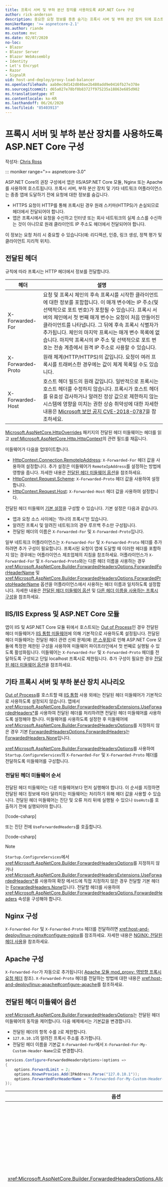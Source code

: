 ```yaml
---
title: 프록시 서버 및 부하 분산 장치를 사용하도록 ASP.NET Core 구성
author: rick-anderson
description: 중요한 요청 정보를 종종 숨기는 프록시 서버 및 부하 분산 장치 뒤에 호스트되는 앱의 구성에 대해 알아봅니다.
monikerRange: '>= aspnetcore-2.1'
ms.author: riande
ms.custom: mvc
ms.date: 02/07/2020
no-loc:
- Blazor
- Blazor Server
- Blazor WebAssembly
- Identity
- Let's Encrypt
- Razor
- SignalR
uid: host-and-deploy/proxy-load-balancer
ms.openlocfilehash: aab0ec0d142d840ae2b480add9e0416fb27e378e
ms.sourcegitcommit: d65a027e78bf0b83727f975235a18863e685d902
ms.translationtype: HT
ms.contentlocale: ko-KR
ms.lasthandoff: 06/26/2020
ms.locfileid: "85403913"
---
```

# <a name="configure-aspnet-core-to-work-with-proxy-servers-and-load-balancers"></a>프록시 서버 및 부하 분산 장치를 사용하도록 ASP.NET Core 구성

작성자: [Chris Ross](https://github.com/Tratcher)

::: moniker range=">= aspnetcore-3.0"

ASP.NET Core의 권장 구성에서 앱은 IIS/ASP.NET Core 모듈, Nginx 또는 Apache를 사용하여 호스트됩니다. 프록시 서버, 부하 분산 장치 및 기타 네트워크 어플라이언스는 종종 앱에 도달하기 전에 요청에 대한 정보를 숨깁니다.

* HTTPS 요청이 HTTP를 통해 프록시된 경우 원래 스키마(HTTPS)가 손실되므로 헤더에서 전달되어야 합니다.
* 앱은 프록시에서 요청을 수신하고 인터넷 또는 회사 네트워크의 실제 소스를 수신하는 것이 아니므로 원래 클라이언트 IP 주소도 헤더에서 전달되어야 합니다.

이 정보는 요청 처리 시 중요할 수 있습니다(예: 리디렉션, 인증, 링크 생성, 정책 평가 및 클라이언트 지리적 위치).

## <a name="forwarded-headers"></a>전달된 헤더

규칙에 따라 프록시는 HTTP 헤더에서 정보를 전달합니다.

| 헤더 | 설명 |
| ------ | ----------- |
| X-Forwarded-For | 요청 및 프록시 체인의 후속 프록시를 시작한 클라이언트에 대한 정보를 포함합니다. 이 매개 변수에는 IP 주소(및 선택적으로 포트 번호)가 포함될 수 있습니다. 프록시 서버의 체인에서 첫 번째 매개 변수는 요청이 처음 만들어진 클라이언트를 나타냅니다. 그 뒤에 후속 프록시 식별자가 추가됩니다. 체인의 마지막 프록시는 매개 변수 목록에 없습니다. 마지막 프록시의 IP 주소 및 선택적으로 포트 번호는 전송 계층에서 원격 IP 주소로 사용할 수 있습니다. |
| X-Forwarded-Proto | 원래 체계(HTTP/HTTPS)의 값입니다. 요청이 여러 프록시를 트래버스한 경우에는 값이 체계 목록일 수도 있습니다. |
| X-Forwarded-Host | 호스트 헤더 필드의 원래 값입니다. 일반적으로 프록시는 호스트 헤더를 수정하지 않습니다. 프록시가 호스트 헤더를 유효성 검사하거나 알려진 정상 값으로 제한하지 않는 시스템에 영향을 미치는 권한 상승 취약성에 대한 자세한 내용은 [Microsoft 보안 공지 CVE-2018-0787](https://github.com/aspnet/Announcements/issues/295)을 참조하세요. |

[Microsoft.AspNetCore.HttpOverrides](https://www.nuget.org/packages/Microsoft.AspNetCore.HttpOverrides/) 패키지의 전달된 헤더 미들웨어는 헤더를 읽고 <xref:Microsoft.AspNetCore.Http.HttpContext>의 관련 필드를 채웁니다.

미들웨어가 다음을 업데이트합니다.

* [HttpContext.Connection.RemoteIpAddress](xref:Microsoft.AspNetCore.Http.ConnectionInfo.RemoteIpAddress): `X-Forwarded-For` 헤더 값을 사용하여 설정합니다. 추가 설정은 미들웨어가 `RemoteIpAddress`를 설정하는 방법에 영향을 줍니다. 자세한 내용은 [전달된 헤더 미들웨어 옵션](#forwarded-headers-middleware-options)을 참조하세요.
* [HttpContext.Request.Scheme](xref:Microsoft.AspNetCore.Http.HttpRequest.Scheme): `X-Forwarded-Proto` 헤더 값을 사용하여 설정합니다.
* [HttpContext.Request.Host](xref:Microsoft.AspNetCore.Http.HttpRequest.Host): `X-Forwarded-Host` 헤더 값을 사용하여 설정합니다.

전달된 헤더 미들웨어 [기본 설정](#forwarded-headers-middleware-options)을 구성할 수 있습니다. 기본 설정은 다음과 같습니다.

* 앱과 요청 소스 사이에는 ‘하나의 프록시’만 있습니다.
* 알려진 프록시 및 알려진 네트워크의 경우 루프백 주소만 구성됩니다.
* 전달된 헤더의 이름은 `X-Forwarded-For` 및 `X-Forwarded-Proto`입니다.

일부 네트워크 어플라이언스는 `X-Forwarded-For` 및 `X-Forwarded-Proto` 헤더를 추가하려면 추가 구성이 필요합니다. 프록시된 요청이 앱에 도달할 때 이러한 헤더를 포함하지 않는 경우에는 어플라이언스 제조업체의 지침을 참조하세요. 어플라이언스가 `X-Forwarded-For` 및 `X-Forwarded-Proto`와는 다른 헤더 이름을 사용하는 경우 <xref:Microsoft.AspNetCore.Builder.ForwardedHeadersOptions.ForwardedForHeaderName> 및 <xref:Microsoft.AspNetCore.Builder.ForwardedHeadersOptions.ForwardedProtoHeaderName> 옵션을 어플라이언스에서 사용하는 헤더 이름과 일치하도록 설정합니다. 자세한 내용은 [전달된 헤더 미들웨어 옵션](#forwarded-headers-middleware-options) 및 [다른 헤더 이름을 사용하는 프록시 구성](#configuration-for-a-proxy-that-uses-different-header-names)을 참조하세요.

## <a name="iisiis-express-and-aspnet-core-module"></a>IIS/IIS Express 및 ASP.NET Core 모듈

앱이 IIS 및 ASP.NET Core 모듈 뒤에서 호스트되는 [Out of Process](xref:host-and-deploy/iis/index#out-of-process-hosting-model)인 경우 전달된 헤더 미들웨어가 [IIS 통합 미들웨어](xref:host-and-deploy/iis/index#enable-the-iisintegration-components)에 의해 기본적으로 사용하도록 설정됩니다. 전달된 헤더 미들웨어는 전달된 헤더 관련 신뢰 문제(예: [IP 스푸핑](https://www.iplocation.net/ip-spoofing))로 인해 ASP.NET Core 모듈에 특정한 제한된 구성을 사용하여 미들웨어 파이프라인에서 첫 번째로 실행될 수 있도록 활성화됩니다. 미들웨어는 `X-Forwarded-For` 및 `X-Forwarded-Proto` 헤더를 전달하도록 구성되고 단일 localhost 프록시로 제한됩니다. 추가 구성이 필요한 경우 [전달된 헤더 미들웨어 옵션](#forwarded-headers-middleware-options)을 참조하세요.

## <a name="other-proxy-server-and-load-balancer-scenarios"></a>기타 프록시 서버 및 부하 분산 장치 시나리오

[Out of Process](xref:host-and-deploy/iis/index#out-of-process-hosting-model)를 호스트할 때 [IIS 통합](xref:host-and-deploy/iis/index#enable-the-iisintegration-components) 사용 외에는 전달된 헤더 미들웨어가 기본적으로 사용하도록 설정되지 않습니다. 앱에서 <xref:Microsoft.AspNetCore.Builder.ForwardedHeadersExtensions.UseForwardedHeaders*>를 사용하여 전달된 헤더를 처리하려면 전달된 헤더 미들웨어를 사용하도록 설정해야 합니다. 미들웨어를 사용하도록 설정한 후 미들웨어에 <xref:Microsoft.AspNetCore.Builder.ForwardedHeadersOptions>를 지정하지 않은 경우 기본 [ForwardedHeadersOptions.ForwardedHeaders](xref:Microsoft.AspNetCore.Builder.ForwardedHeadersOptions.ForwardedHeaders)는 [ForwardedHeaders.None](xref:Microsoft.AspNetCore.HttpOverrides.ForwardedHeaders)입니다.

<xref:Microsoft.AspNetCore.Builder.ForwardedHeadersOptions>를 사용하여 `Startup.ConfigureServices`의 `X-Forwarded-For` 및 `X-Forwarded-Proto` 헤더를 전달하도록 미들웨어를 구성합니다.

<a name="fhmo"></a>

### <a name="forwarded-headers-middleware-order"></a>전달된 헤더 미들웨어 순서

전달된 헤더 미들웨어는 다른 미들웨어보다 먼저 실행해야 합니다. 이 순서를 지정하면 전달된 헤더 정보에 따라 달라지는 미들웨어는 처리하기 위해 헤더 값을 사용할 수 있습니다. 전달된 헤더 미들웨어는 진단 및 오류 처리 뒤에 실행될 수 있으나 `UseHsts`를 호출하기 전에 실행되어야 합니다.

[!code-csharp[](~/host-and-deploy/proxy-load-balancer/3.1samples/Startup.cs?name=snippet&highlight=13-17,25,30)]

또는 진단 전에 `UseForwardedHeaders`를 호출합니다.

[!code-csharp[](~/host-and-deploy/proxy-load-balancer/3.1samples/Startup2.cs?name=snippet)]

> [!NOTE]
> `Startup.ConfigureServices`에서 <xref:Microsoft.AspNetCore.Builder.ForwardedHeadersOptions>를 지정하지 않거나 <xref:Microsoft.AspNetCore.Builder.ForwardedHeadersExtensions.UseForwardedHeaders*>를 사용하여 확장 메서드에 직접 지정하지 않은 경우 전달할 기본 헤더는 [ForwardedHeaders.None](xref:Microsoft.AspNetCore.HttpOverrides.ForwardedHeaders)입니다. 전달할 헤더를 사용하여 <xref:Microsoft.AspNetCore.Builder.ForwardedHeadersOptions.ForwardedHeaders> 속성을 구성해야 합니다.

## <a name="nginx-configuration"></a>Nginx 구성

`X-Forwarded-For` 및 `X-Forwarded-Proto` 헤더를 전달하려면 <xref:host-and-deploy/linux-nginx#configure-nginx>를 참조하세요. 자세한 내용은 [NGINX: 전달된 헤더 사용](https://www.nginx.com/resources/wiki/start/topics/examples/forwarded/)을 참조하세요.

## <a name="apache-configuration"></a>Apache 구성

`X-Forwarded-For`가 자동으로 추가됩니다( [Apache 모듈 mod_proxy: 역방향 프록시 요청 헤더](https://httpd.apache.org/docs/2.4/mod/mod_proxy.html#x-headers) 참조). `X-Forwarded-Proto` 헤더를 전달하는 방법에 대한 내용은 <xref:host-and-deploy/linux-apache#configure-apache>를 참조하세요.

## <a name="forwarded-headers-middleware-options"></a>전달된 헤더 미들웨어 옵션

<xref:Microsoft.AspNetCore.Builder.ForwardedHeadersOptions>는 전달된 헤더 미들웨어의 동작을 제어합니다. 다음 예제에서는 기본값을 변경합니다.

* 전달된 헤더의 항목 수를 `2`로 제한합니다.
* `127.0.10.1`의 알려진 프록시 주소를 추가합니다.
* 전달된 헤더 이름을 기본값 `X-Forwarded-For`에서 `X-Forwarded-For-My-Custom-Header-Name`으로 변경합니다.

```csharp
services.Configure<ForwardedHeadersOptions>(options =>
{
    options.ForwardLimit = 2;
    options.KnownProxies.Add(IPAddress.Parse("127.0.10.1"));
    options.ForwardedForHeaderName = "X-Forwarded-For-My-Custom-Header-Name";
});
```

| 옵션 | 설명 |
| ------ | ----------- |
| <xref:Microsoft.AspNetCore.Builder.ForwardedHeadersOptions.AllowedHosts> | `X-Forwarded-Host` 헤더에 의한 호스트를 제공된 값으로 제한합니다.<ul><li>값은 ordinal-ignore-case를 사용하여 비교됩니다.</li><li>포트 번호는 제외해야 합니다.</li><li>목록이 비어 있으면 모든 호스트가 허용됩니다.</li><li>최상위 수준 와일드카드 `*`는 비어 있지 않은 모든 호스트를 허용합니다.</li><li>하위 도메인 와일드카드는 허용되지만 루트 도메인과 일치하지 않습니다. 예를 들어 `*.contoso.com`은 하위 도메인 `foo.contoso.com`과 일치하지만 루트 도메인 `contoso.com`과 일치하지 않습니다.</li><li>유니코드 호스트 이름은 허용되지만 일치시킬 [Punycode](https://tools.ietf.org/html/rfc3492)로 변환됩니다.</li><li>[IPv6 주소](https://tools.ietf.org/html/rfc4291)는 경계 대괄호를 포함하고 [기존 형식](https://tools.ietf.org/html/rfc4291#section-2.2)이어야 합니다(예: `[ABCD:EF01:2345:6789:ABCD:EF01:2345:6789]`). IPv6 주소는 서로 다른 형식 간에 논리적 같음을 확인하기 위해 특별히 처리되지 않으며 정규화가 수행되지 않습니다.</li><li>허용된 호스트를 제한하지 못하면 공격자가 서비스에서 생성된 링크를 스푸핑할 수 있습니다.</li></ul>기본값은 빈 `IList<string>`입니다. |
| <xref:Microsoft.AspNetCore.Builder.ForwardedHeadersOptions.ForwardedForHeaderName> | [ForwardedHeadersDefaults.XForwardedForHeaderName](xref:Microsoft.AspNetCore.HttpOverrides.ForwardedHeadersDefaults.XForwardedForHeaderName)에서 지정된 헤더 대신 이 속성에서 지정된 헤더를 사용합니다. 이 옵션은 프록시/전달자가 `X-Forwarded-For` 헤더를 사용하지 않고 일부 다른 헤더를 사용하여 정보를 전달할 때 사용됩니다.<br><br>기본값은 `X-Forwarded-For`입니다. |
| <xref:Microsoft.AspNetCore.Builder.ForwardedHeadersOptions.ForwardedHeaders> | 처리해야 할 전달자를 알려줍니다. 적용되는 필드 목록은 [ForwardedHeaders 열거형](xref:Microsoft.AspNetCore.HttpOverrides.ForwardedHeaders)을 참조하세요. 이 속성에 할당된 일반적인 값은 `ForwardedHeaders.XForwardedFor | ForwardedHeaders.XForwardedProto`입니다.<br><br>기본값은 [ForwardedHeaders.None](xref:Microsoft.AspNetCore.HttpOverrides.ForwardedHeaders)입니다. |
| <xref:Microsoft.AspNetCore.Builder.ForwardedHeadersOptions.ForwardedHostHeaderName> | [ForwardedHeadersDefaults.XForwardedHostHeaderName](xref:Microsoft.AspNetCore.HttpOverrides.ForwardedHeadersDefaults.XForwardedHostHeaderName)에서 지정된 헤더 대신 이 속성에서 지정된 헤더를 사용합니다. 이 옵션은 프록시/전달자가 `X-Forwarded-Host` 헤더를 사용하지 않고 일부 다른 헤더를 사용하여 정보를 전달할 때 사용됩니다.<br><br>기본값은 `X-Forwarded-Host`입니다. |
| <xref:Microsoft.AspNetCore.Builder.ForwardedHeadersOptions.ForwardedProtoHeaderName> | [ForwardedHeadersDefaults.XForwardedProtoHeaderName](xref:Microsoft.AspNetCore.HttpOverrides.ForwardedHeadersDefaults.XForwardedProtoHeaderName)에서 지정된 헤더 대신 이 속성에서 지정된 헤더를 사용합니다. 이 옵션은 프록시/전달자가 `X-Forwarded-Proto` 헤더를 사용하지 않고 일부 다른 헤더를 사용하여 정보를 전달할 때 사용됩니다.<br><br>기본값은 `X-Forwarded-Proto`입니다. |
| <xref:Microsoft.AspNetCore.Builder.ForwardedHeadersOptions.ForwardLimit> | 처리되는 헤더의 항목 수를 제한합니다. 제한을 사용하지 않도록 `null`로 설정하지만, `KnownProxies` 또는 `KnownNetworks`가 구성된 경우에만 사용해야 합니다. 비-`null` 값을 설정하면 잘못 구성된 프록시 및 네트워크에서 측면 채널에서 오는 악성 요청을 예방하지만 보증하지는 않습니다.<br><br>전달된 헤더 미들웨어는 헤더를 역순으로 오른쪽에서 왼쪽으로 처리합니다. 기본값(`1`)만 사용된다면 `ForwardLimit`의 값을 늘리지 않는 한, 헤더에서 맨 오른쪽 값만 처리됩니다.<br><br>기본값은 `1`입니다. |
| <xref:Microsoft.AspNetCore.Builder.ForwardedHeadersOptions.KnownNetworks> | 전달된 헤더를 허용하기 위한 알려진 네트워크의 주소 범위입니다. CIDR(Classless Interdomain Routing) 표기법을 사용하여 IP 범위를 제공합니다.<br><br>서버에서 이중 모드 소켓을 사용하는 경우 IPv4 주소가 IPv6 형식(예: IPv4에서 `10.0.0.1`은 IPv6에서 `::ffff:10.0.0.1`로 표시됨)으로 제공됩니다. [IPAddress.MapToIPv6](xref:System.Net.IPAddress.MapToIPv6*)를 참조하세요. [HttpContext.Connection.RemoteIpAddress](xref:Microsoft.AspNetCore.Http.ConnectionInfo.RemoteIpAddress*)를 참조하여 이 형식이 필요한지 확인하세요. 자세한 내용은 [IPv6 주소로 표시되는 IPv4 주소 구성](#configuration-for-an-ipv4-address-represented-as-an-ipv6-address) 섹션을 참조하세요.<br><br>기본값은 `IPAddress.Loopback`에 대한 단일 항목을 포함하는 `IList`\<<xref:Microsoft.AspNetCore.HttpOverrides.IPNetwork>>입니다. |
| <xref:Microsoft.AspNetCore.Builder.ForwardedHeadersOptions.KnownProxies> | 전달된 헤더를 허용하기 위한 알려진 프록시의 주소입니다. `KnownProxies`를 사용하여 정확한 IP 주소 일치 항목을 지정합니다.<br><br>서버에서 이중 모드 소켓을 사용하는 경우 IPv4 주소가 IPv6 형식(예: IPv4에서 `10.0.0.1`은 IPv6에서 `::ffff:10.0.0.1`로 표시됨)으로 제공됩니다. [IPAddress.MapToIPv6](xref:System.Net.IPAddress.MapToIPv6*)를 참조하세요. [HttpContext.Connection.RemoteIpAddress](xref:Microsoft.AspNetCore.Http.ConnectionInfo.RemoteIpAddress*)를 참조하여 이 형식이 필요한지 확인하세요. 자세한 내용은 [IPv6 주소로 표시되는 IPv4 주소 구성](#configuration-for-an-ipv4-address-represented-as-an-ipv6-address) 섹션을 참조하세요.<br><br>기본값은 `IPAddress.IPv6Loopback`에 대한 단일 항목을 포함하는 `IList`\<<xref:System.Net.IPAddress>>입니다. |
| <xref:Microsoft.AspNetCore.Builder.ForwardedHeadersOptions.OriginalForHeaderName> | [ForwardedHeadersDefaults.XOriginalForHeaderName](xref:Microsoft.AspNetCore.HttpOverrides.ForwardedHeadersDefaults.XOriginalForHeaderName)에서 지정된 헤더 대신 이 속성에서 지정된 헤더를 사용합니다.<br><br>기본값은 `X-Original-For`입니다. |
| <xref:Microsoft.AspNetCore.Builder.ForwardedHeadersOptions.OriginalHostHeaderName> | [ForwardedHeadersDefaults.XOriginalHostHeaderName](xref:Microsoft.AspNetCore.HttpOverrides.ForwardedHeadersDefaults.XOriginalHostHeaderName)에서 지정된 헤더 대신 이 속성에서 지정된 헤더를 사용합니다.<br><br>기본값은 `X-Original-Host`입니다. |
| <xref:Microsoft.AspNetCore.Builder.ForwardedHeadersOptions.OriginalProtoHeaderName> | [ForwardedHeadersDefaults.XOriginalProtoHeaderName](xref:Microsoft.AspNetCore.HttpOverrides.ForwardedHeadersDefaults.XOriginalProtoHeaderName)에서 지정된 헤더 대신 이 속성에서 지정된 헤더를 사용합니다.<br><br>기본값은 `X-Original-Proto`입니다. |
| <xref:Microsoft.AspNetCore.Builder.ForwardedHeadersOptions.RequireHeaderSymmetry> | 처리 중인 [ForwardedHeadersOptions.ForwardedHeaders](xref:Microsoft.AspNetCore.Builder.ForwardedHeadersOptions.ForwardedHeaders) 간에 동기화할 헤더 값 수가 필요합니다.<br><br>ASP.NET Core 1.x의 기본값은 `true`입니다. ASP.NET Core 2.0 이상의 기본값은 `false`입니다. |

## <a name="scenarios-and-use-cases"></a>시나리오 및 사용 사례

### <a name="when-it-isnt-possible-to-add-forwarded-headers-and-all-requests-are-secure"></a>전달된 헤더를 추가할 수 없고 모든 요청이 안전한 경우

일부 경우에는 앱으로 프록시된 요청에 전달된 헤더를 추가할 수 없습니다. 모든 공용 외부 요청이 HTTPS가 되도록 프록시가 적용되는 경우 미들웨어를 사용하기 전에 `Startup.Configure`에서 체계를 수동으로 설정할 수 있습니다.

```csharp
app.Use((context, next) =>
{
    context.Request.Scheme = "https";
    return next();
});
```

이 코드는 개발 또는 스테이징 환경에서 환경 변수 또는 기타 구성 설정을 통해 사용하지 않도록 설정될 수 있습니다.

### <a name="deal-with-path-base-and-proxies-that-change-the-request-path"></a>요청 경로를 변경하는 프록시 및 경로 기준을 처리합니다.

일부 프록시는 경로를 그대로 전달하지만 라우팅이 제대로 작동하도록 제거해야 하는 앱 기본 경로를 포함합니다. [UsePathBaseExtensions.UsePathBase](xref:Microsoft.AspNetCore.Builder.UsePathBaseExtensions.UsePathBase*) 미들웨어는 경로를 [HttpRequest.Path](xref:Microsoft.AspNetCore.Http.HttpRequest.Path)로 분할하고 앱 기본 경로를 [HttpRequest.PathBase](xref:Microsoft.AspNetCore.Http.HttpRequest.PathBase)로 분할합니다.

`/foo`가 `/foo/api/1`로 전달되는 프록시 경로의 앱 기본 경로인 경우 미들웨어는 다음 명령을 사용하여 `Request.PathBase`를 `/foo`로 설정하고 `Request.Path`를 `/api/1`로 설정합니다.

```csharp
app.UsePathBase("/foo");
```

미들웨어가 역방향으로 다시 호출되면 원래 경로 및 경로 기준이 다시 적용됩니다. 미들웨어 순서 처리에 대한 자세한 내용은 <xref:fundamentals/middleware/index>를 참조하세요.

프록시가 경로를 자르는 경우(예: `/foo/api/1`을 `/api/1`에 전달) 요청의 [PathBase](xref:Microsoft.AspNetCore.Http.HttpRequest.PathBase) 속성을 설정하여 리디렉션 및 링크를 수정합니다.

```csharp
app.Use((context, next) =>
{
    context.Request.PathBase = new PathString("/foo");
    return next();
});
```

프록시가 경로 데이터를 추가하는 경우 경로의 일부를 삭제한 다음, <xref:Microsoft.AspNetCore.Http.PathString.StartsWithSegments*>를 사용하고 <xref:Microsoft.AspNetCore.Http.HttpRequest.Path> 속성에 할당하여 리디렉션 및 링크를 수정합니다.

```csharp
app.Use((context, next) =>
{
    if (context.Request.Path.StartsWithSegments("/foo", out var remainder))
    {
        context.Request.Path = remainder;
    }

    return next();
});
```

### <a name="configuration-for-a-proxy-that-uses-different-header-names"></a>다른 헤더 이름을 사용하는 프록시에 대한 구성

프록시가 `X-Forwarded-For` 및 `X-Forwarded-Proto`라는 헤더를 사용하여 프록시 주소/포트 및 원래 체계 정보를 전달하지 않는 경우, <xref:Microsoft.AspNetCore.Builder.ForwardedHeadersOptions.ForwardedForHeaderName> 및 <xref:Microsoft.AspNetCore.Builder.ForwardedHeadersOptions.ForwardedProtoHeaderName> 옵션을 프록시에서 사용하는 헤더 이름과 일치하도록 설정합니다.

```csharp
services.Configure<ForwardedHeadersOptions>(options =>
{
    options.ForwardedForHeaderName = "Header_Name_Used_By_Proxy_For_X-Forwarded-For_Header";
    options.ForwardedProtoHeaderName = "Header_Name_Used_By_Proxy_For_X-Forwarded-Proto_Header";
});
```

### <a name="configuration-for-an-ipv4-address-represented-as-an-ipv6-address"></a>IPv6 주소로 표시되는 IPv4 주소 구성

서버에서 이중 모드 소켓을 사용하는 경우 IPv4 주소가 IPv6 형식(예: IPv4에서 `10.0.0.1`은 IPv6에서 `::ffff:10.0.0.1` 또는 `::ffff:a00:1`로 표시됨)으로 제공됩니다. [IPAddress.MapToIPv6](xref:System.Net.IPAddress.MapToIPv6*)를 참조하세요. [HttpContext.Connection.RemoteIpAddress](xref:Microsoft.AspNetCore.Http.ConnectionInfo.RemoteIpAddress*)를 참조하여 이 형식이 필요한지 확인하세요.

다음 예제에서는 전달된 헤더를 제공하는 네트워크 주소가 IPv6 형식의 `KnownNetworks` 목록에 추가됩니다.

IPv4 주소: `10.11.12.1/8`

변환된 IPv6 주소: `::ffff:10.11.12.1`  
변환된 접두사 길이: 104

16진수 형식으로 주소를 제공할 수도 있습니다(IPv6에서 표시된 `10.11.12.1`을 `::ffff:0a0b:0c01`로 표시). IPv4 주소를 IPv6로 변환할 때 CIDR 접두사 길이(예제에서는 `8`)에 96을 추가하여 추가 `::ffff:` IPv6 접두사를 처리합니다(8 + 96 = 104). 

```csharp
// To access IPNetwork and IPAddress, add the following namespaces:
// using using System.Net;
// using Microsoft.AspNetCore.HttpOverrides;
services.Configure<ForwardedHeadersOptions>(options =>
{
    options.ForwardedHeaders =
        ForwardedHeaders.XForwardedFor | ForwardedHeaders.XForwardedProto;
    options.KnownNetworks.Add(new IPNetwork(
        IPAddress.Parse("::ffff:10.11.12.1"), 104));
});
```

## <a name="forward-the-scheme-for-linux-and-non-iis-reverse-proxies"></a>Linux용 스키마 및 비 IIS 역방향 프록시 전달

<xref:Microsoft.AspNetCore.Builder.HttpsPolicyBuilderExtensions.UseHttpsRedirection*> 및 <xref:Microsoft.AspNetCore.Builder.HstsBuilderExtensions.UseHsts*>을(를) 호출하는 앱은 Azure Linux App Service, Azure Linux VM(가상 머신) 또는 IIS 이외의 다른 역방향 프록시 뒤에 배포된 경우 사이트를 무한 루프에 배치합니다. TLS는 역방향 프록시에 의해 종료되며, Kestrel은 올바른 요청 체계를 인식하지 못합니다. OAuth 및 OIDC도 잘못된 리디렉션을 생성하므로 이 구성에서 실패합니다. <xref:Microsoft.AspNetCore.Hosting.WebHostBuilderIISExtensions.UseIISIntegration*>은 IIS 뒤에서 실행되는 경우 전달된 헤더 미들웨어를 추가하고 구성하지만 Linux에 대한 일치하는 자동 구성이 없습니다(Apache 또는 Nginx 통합).

비 IIS 시나리오에서 프록시의 스키마를 전달하려면 전달된 헤더 미들웨어를 추가하고 구성합니다. `Startup.ConfigureServices`에서 다음 코드를 사용합니다.

```csharp
// using Microsoft.AspNetCore.HttpOverrides;

if (string.Equals(
    Environment.GetEnvironmentVariable("ASPNETCORE_FORWARDEDHEADERS_ENABLED"), 
    "true", StringComparison.OrdinalIgnoreCase))
{
    services.Configure<ForwardedHeadersOptions>(options =>
    {
        options.ForwardedHeaders = ForwardedHeaders.XForwardedFor | 
            ForwardedHeaders.XForwardedProto;
        // Only loopback proxies are allowed by default.
        // Clear that restriction because forwarders are enabled by explicit 
        // configuration.
        options.KnownNetworks.Clear();
        options.KnownProxies.Clear();
    });
}
```

## <a name="certificate-forwarding"></a>인증서 전달 

### <a name="azure"></a>Azure

인증서 전달에 대한 Azure App Service를 구성하려면 [Azure App Service에 대한 TLS 상호 인증 구성](/azure/app-service/app-service-web-configure-tls-mutual-auth)을 참조하세요. 다음 지침은 ASP.NET Core 앱 구성과 관련됩니다.

`Startup.Configure`에서 `app.UseAuthentication();` 호출 앞에 다음 코드를 추가합니다.

```csharp
app.UseCertificateForwarding();
```


인증서 전달 미들웨어를 구성하여 Azure를 사용하는 헤더 이름을 지정합니다. `Startup.ConfigureServices`에서 다음 코드를 추가하여 미들웨어가 인증서를 빌드하는 헤더를 구성합니다.

```csharp
services.AddCertificateForwarding(options =>
    options.CertificateHeader = "X-ARR-ClientCert");
```

### <a name="other-web-proxies"></a>다른 웹 프록시

IIS 또는 Azure App Service의 ARR(애플리케이션 요청 라우팅)이 아닌 프록시를 사용하는 경우 HTTP 헤더에서 받은 인증서를 전달하도록 프록시를 구성합니다. `Startup.Configure`에서 `app.UseAuthentication();` 호출 앞에 다음 코드를 추가합니다.

```csharp
app.UseCertificateForwarding();
```

인증서 전달 미들웨어를 구성하여 헤더 이름을 지정합니다. `Startup.ConfigureServices`에서 다음 코드를 추가하여 미들웨어가 인증서를 빌드하는 헤더를 구성합니다.

```csharp
services.AddCertificateForwarding(options =>
    options.CertificateHeader = "YOUR_CERTIFICATE_HEADER_NAME");
```

프록시가 Nginx에서와 같이 인증서를 base64 인코딩하지 않는 경우 `HeaderConverter` 옵션을 설정합니다. `Startup.ConfigureServices`에서 다음 예제를 참조하세요.

```csharp
services.AddCertificateForwarding(options =>
{
    options.CertificateHeader = "YOUR_CUSTOM_HEADER_NAME";
    options.HeaderConverter = (headerValue) => 
    {
        var clientCertificate = 
           /* some conversion logic to create an X509Certificate2 */
        return clientCertificate;
    }
});
```

## <a name="troubleshoot"></a>문제 해결

헤더가 예상대로 전달되지 않으면 [로깅](xref:fundamentals/logging/index)을 사용하도록 설정합니다. 로그가 문제를 해결하기에 충분한 정보를 제공하지 않으면 서버가 수신하는 요청 헤더를 열거합니다. 인라인 미들웨어를 사용하여 앱 응답에 요청 헤더를 쓰거나 헤더를 기록합니다. 

앱 응답에 헤더를 기록하려면 `Startup.Configure`에서 <xref:Microsoft.AspNetCore.Builder.ForwardedHeadersExtensions.UseForwardedHeaders*> 호출 바로 뒤에 다음 터미널 인라인 미들웨어를 넣습니다.

```csharp
app.Run(async (context) =>
{
    context.Response.ContentType = "text/plain";

    // Request method, scheme, and path
    await context.Response.WriteAsync(
        $"Request Method: {context.Request.Method}{Environment.NewLine}");
    await context.Response.WriteAsync(
        $"Request Scheme: {context.Request.Scheme}{Environment.NewLine}");
    await context.Response.WriteAsync(
        $"Request Path: {context.Request.Path}{Environment.NewLine}");

    // Headers
    await context.Response.WriteAsync($"Request Headers:{Environment.NewLine}");

    foreach (var header in context.Request.Headers)
    {
        await context.Response.WriteAsync($"{header.Key}: " +
            $"{header.Value}{Environment.NewLine}");
    }

    await context.Response.WriteAsync(Environment.NewLine);

    // Connection: RemoteIp
    await context.Response.WriteAsync(
        $"Request RemoteIp: {context.Connection.RemoteIpAddress}");
});
```

응답 본문 대신 로그에 기록할 수 있습니다. 로그에 기록하면 디버깅 중 사이트가 정상적으로 작동할 수 있습니다.

응답 본문이 아닌 로그를 기록하려면:

* [시작 시 로그 만들기](xref:fundamentals/logging/index#create-logs-in-startup)에 설명된 대로 `ILogger<Startup>`을 `Startup` 클래스에 삽입합니다.
* `Startup.Configure`에서 <xref:Microsoft.AspNetCore.Builder.ForwardedHeadersExtensions.UseForwardedHeaders*> 호출 바로 뒤에 다음 인라인 미들웨어를 넣습니다.

```csharp
app.Use(async (context, next) =>
{
    // Request method, scheme, and path
    _logger.LogDebug("Request Method: {Method}", context.Request.Method);
    _logger.LogDebug("Request Scheme: {Scheme}", context.Request.Scheme);
    _logger.LogDebug("Request Path: {Path}", context.Request.Path);

    // Headers
    foreach (var header in context.Request.Headers)
    {
        _logger.LogDebug("Header: {Key}: {Value}", header.Key, header.Value);
    }

    // Connection: RemoteIp
    _logger.LogDebug("Request RemoteIp: {RemoteIpAddress}", 
        context.Connection.RemoteIpAddress);

    await next();
});
```

처리 시 `X-Forwarded-{For|Proto|Host}` 값이 `X-Original-{For|Proto|Host}`로 이동됩니다. 제공된 헤더에 여러 값이 있는 경우 전달된 헤더 미들웨어는 오른쪽에서 왼쪽으로 역순으로 헤더를 처리합니다. 기본 `ForwardLimit`는 `1`(일)이므로 `ForwardLimit`의 값을 늘리지 않는 한, 헤더에서 맨 오른쪽 값만 처리됩니다.

요청의 원래 원격 IP는 전달된 헤더가 처리되기 전에 `KnownProxies` 또는 `KnownNetworks` 목록의 항목과 일치해야 합니다. 이렇게 하면 신뢰할 수 없는 프록시에서 전달자가 허용되지 않아 헤더 스푸핑이 제한됩니다. 알 수 없는 프록시가 검색되면 로그에 프록시 주소가 기록됩니다.

```console
September 20th 2018, 15:49:44.168 Unknown proxy: 10.0.0.100:54321
```

앞의 예제에서 10.0.0.100은 프록시 서버입니다. 서버가 신뢰할 수 있는 프록시인 경우 서버의 IP 주소를 `Startup.ConfigureServices`의 `KnownProxies`에 추가합니다(또는 신뢰할 수 있는 네트워크를 `KnownNetworks`에 추가). 자세한 내용은 [전달된 헤더 미들웨어 옵션](#forwarded-headers-middleware-options) 섹션을 참조하세요.

```csharp
services.Configure<ForwardedHeadersOptions>(options =>
{
    options.KnownProxies.Add(IPAddress.Parse("10.0.0.100"));
});
```

> [!IMPORTANT]
> 신뢰할 수 있는 프록시 및 네트워크만 헤더를 전달할 수 있습니다. 그렇지 않을 경우 [IP 스푸핑](https://www.iplocation.net/ip-spoofing) 공격이 가능합니다.

## <a name="additional-resources"></a>추가 자료

* <xref:host-and-deploy/web-farm>
* [Microsoft Security Advisory CVE-2018-0787: ASP.NET Core Elevation Of Privilege Vulnerability](https://github.com/aspnet/Announcements/issues/295)(Microsoft 보안 공지 CVE-2018-0787: ASP.NET Core 권한 상승 취약성)

::: moniker-end

::: moniker range="< aspnetcore-3.0"

ASP.NET Core의 권장 구성에서 앱은 IIS/ASP.NET Core 모듈, Nginx 또는 Apache를 사용하여 호스트됩니다. 프록시 서버, 부하 분산 장치 및 기타 네트워크 어플라이언스는 종종 앱에 도달하기 전에 요청에 대한 정보를 숨깁니다.

* HTTPS 요청이 HTTP를 통해 프록시된 경우 원래 스키마(HTTPS)가 손실되므로 헤더에서 전달되어야 합니다.
* 앱은 프록시에서 요청을 수신하고 인터넷 또는 회사 네트워크의 실제 소스를 수신하는 것이 아니므로 원래 클라이언트 IP 주소도 헤더에서 전달되어야 합니다.

이 정보는 요청 처리 시 중요할 수 있습니다(예: 리디렉션, 인증, 링크 생성, 정책 평가 및 클라이언트 지리적 위치).

## <a name="forwarded-headers"></a>전달된 헤더

규칙에 따라 프록시는 HTTP 헤더에서 정보를 전달합니다.

| 헤더 | 설명 |
| ------ | ----------- |
| X-Forwarded-For | 요청 및 프록시 체인의 후속 프록시를 시작한 클라이언트에 대한 정보를 포함합니다. 이 매개 변수에는 IP 주소(및 선택적으로 포트 번호)가 포함될 수 있습니다. 프록시 서버의 체인에서 첫 번째 매개 변수는 요청이 처음 만들어진 클라이언트를 나타냅니다. 그 뒤에 후속 프록시 식별자가 추가됩니다. 체인의 마지막 프록시는 매개 변수 목록에 없습니다. 마지막 프록시의 IP 주소 및 선택적으로 포트 번호는 전송 계층에서 원격 IP 주소로 사용할 수 있습니다. |
| X-Forwarded-Proto | 원래 체계(HTTP/HTTPS)의 값입니다. 요청이 여러 프록시를 트래버스한 경우에는 값이 체계 목록일 수도 있습니다. |
| X-Forwarded-Host | 호스트 헤더 필드의 원래 값입니다. 일반적으로 프록시는 호스트 헤더를 수정하지 않습니다. 프록시가 호스트 헤더를 유효성 검사하거나 알려진 정상 값으로 제한하지 않는 시스템에 영향을 미치는 권한 상승 취약성에 대한 자세한 내용은 [Microsoft 보안 공지 CVE-2018-0787](https://github.com/aspnet/Announcements/issues/295)을 참조하세요. |

[Microsoft.AspNetCore.HttpOverrides](https://www.nuget.org/packages/Microsoft.AspNetCore.HttpOverrides/) 패키지의 전달된 헤더 미들웨어는 헤더를 읽고 <xref:Microsoft.AspNetCore.Http.HttpContext>의 관련 필드를 채웁니다.

미들웨어가 다음을 업데이트합니다.

* [HttpContext.Connection.RemoteIpAddress](xref:Microsoft.AspNetCore.Http.ConnectionInfo.RemoteIpAddress): `X-Forwarded-For` 헤더 값을 사용하여 설정합니다. 추가 설정은 미들웨어가 `RemoteIpAddress`를 설정하는 방법에 영향을 줍니다. 자세한 내용은 [전달된 헤더 미들웨어 옵션](#forwarded-headers-middleware-options)을 참조하세요.
* [HttpContext.Request.Scheme](xref:Microsoft.AspNetCore.Http.HttpRequest.Scheme): `X-Forwarded-Proto` 헤더 값을 사용하여 설정합니다.
* [HttpContext.Request.Host](xref:Microsoft.AspNetCore.Http.HttpRequest.Host): `X-Forwarded-Host` 헤더 값을 사용하여 설정합니다.

전달된 헤더 미들웨어 [기본 설정](#forwarded-headers-middleware-options)을 구성할 수 있습니다. 기본 설정은 다음과 같습니다.

* 앱과 요청 소스 사이에는 ‘하나의 프록시’만 있습니다.
* 알려진 프록시 및 알려진 네트워크의 경우 루프백 주소만 구성됩니다.
* 전달된 헤더의 이름은 `X-Forwarded-For` 및 `X-Forwarded-Proto`입니다.

일부 네트워크 어플라이언스는 `X-Forwarded-For` 및 `X-Forwarded-Proto` 헤더를 추가하려면 추가 구성이 필요합니다. 프록시된 요청이 앱에 도달할 때 이러한 헤더를 포함하지 않는 경우에는 어플라이언스 제조업체의 지침을 참조하세요. 어플라이언스가 `X-Forwarded-For` 및 `X-Forwarded-Proto`와는 다른 헤더 이름을 사용하는 경우 <xref:Microsoft.AspNetCore.Builder.ForwardedHeadersOptions.ForwardedForHeaderName> 및 <xref:Microsoft.AspNetCore.Builder.ForwardedHeadersOptions.ForwardedProtoHeaderName> 옵션을 어플라이언스에서 사용하는 헤더 이름과 일치하도록 설정합니다. 자세한 내용은 [전달된 헤더 미들웨어 옵션](#forwarded-headers-middleware-options) 및 [다른 헤더 이름을 사용하는 프록시 구성](#configuration-for-a-proxy-that-uses-different-header-names)을 참조하세요.

## <a name="iisiis-express-and-aspnet-core-module"></a>IIS/IIS Express 및 ASP.NET Core 모듈

앱이 IIS 및 ASP.NET Core 모듈 뒤에서 호스트되는 [Out of Process](xref:host-and-deploy/iis/index#out-of-process-hosting-model)인 경우 전달된 헤더 미들웨어가 [IIS 통합 미들웨어](xref:host-and-deploy/iis/index#enable-the-iisintegration-components)에 의해 기본적으로 사용하도록 설정됩니다. 전달된 헤더 미들웨어는 전달된 헤더 관련 신뢰 문제(예: [IP 스푸핑](https://www.iplocation.net/ip-spoofing))로 인해 ASP.NET Core 모듈에 특정한 제한된 구성을 사용하여 미들웨어 파이프라인에서 첫 번째로 실행될 수 있도록 활성화됩니다. 미들웨어는 `X-Forwarded-For` 및 `X-Forwarded-Proto` 헤더를 전달하도록 구성되고 단일 localhost 프록시로 제한됩니다. 추가 구성이 필요한 경우 [전달된 헤더 미들웨어 옵션](#forwarded-headers-middleware-options)을 참조하세요.

## <a name="other-proxy-server-and-load-balancer-scenarios"></a>기타 프록시 서버 및 부하 분산 장치 시나리오

[Out of Process](xref:host-and-deploy/iis/index#out-of-process-hosting-model)를 호스트할 때 [IIS 통합](xref:host-and-deploy/iis/index#enable-the-iisintegration-components) 사용 외에는 전달된 헤더 미들웨어가 기본적으로 사용하도록 설정되지 않습니다. 앱에서 <xref:Microsoft.AspNetCore.Builder.ForwardedHeadersExtensions.UseForwardedHeaders*>를 사용하여 전달된 헤더를 처리하려면 전달된 헤더 미들웨어를 사용하도록 설정해야 합니다. 미들웨어를 사용하도록 설정한 후 미들웨어에 <xref:Microsoft.AspNetCore.Builder.ForwardedHeadersOptions>를 지정하지 않은 경우 기본 [ForwardedHeadersOptions.ForwardedHeaders](xref:Microsoft.AspNetCore.Builder.ForwardedHeadersOptions.ForwardedHeaders)는 [ForwardedHeaders.None](xref:Microsoft.AspNetCore.HttpOverrides.ForwardedHeaders)입니다.

<xref:Microsoft.AspNetCore.Builder.ForwardedHeadersOptions>를 사용하여 `Startup.ConfigureServices`의 `X-Forwarded-For` 및 `X-Forwarded-Proto` 헤더를 전달하도록 미들웨어를 구성합니다. 다른 미들웨어를 호출하기 전에 `Startup.Configure`에서 <xref:Microsoft.AspNetCore.Builder.ForwardedHeadersExtensions.UseForwardedHeaders*> 메서드를 호출합니다.

```csharp
public void ConfigureServices(IServiceCollection services)
{
    services.AddMvc();

    services.Configure<ForwardedHeadersOptions>(options =>
    {
        options.ForwardedHeaders = 
            ForwardedHeaders.XForwardedFor | ForwardedHeaders.XForwardedProto;
    });
}

public void Configure(IApplicationBuilder app, IHostingEnvironment env)
{
    app.UseForwardedHeaders();

    if (env.IsDevelopment())
    {
        app.UseDeveloperExceptionPage();
    }
    else
    {
        app.UseExceptionHandler("/Home/Error");
    }

    app.UseStaticFiles();
    // In ASP.NET Core 1.x, replace the following line with: app.UseIdentity();
    app.UseAuthentication();
    app.UseMvc();
}
```

> [!NOTE]
> `Startup.ConfigureServices`에서 <xref:Microsoft.AspNetCore.Builder.ForwardedHeadersOptions>를 지정하지 않거나 <xref:Microsoft.AspNetCore.Builder.ForwardedHeadersExtensions.UseForwardedHeaders*>를 사용하여 확장 메서드에 직접 지정하지 않은 경우 전달할 기본 헤더는 [ForwardedHeaders.None](xref:Microsoft.AspNetCore.HttpOverrides.ForwardedHeaders)입니다. 전달할 헤더를 사용하여 <xref:Microsoft.AspNetCore.Builder.ForwardedHeadersOptions.ForwardedHeaders> 속성을 구성해야 합니다.

## <a name="nginx-configuration"></a>Nginx 구성

`X-Forwarded-For` 및 `X-Forwarded-Proto` 헤더를 전달하려면 <xref:host-and-deploy/linux-nginx#configure-nginx>를 참조하세요. 자세한 내용은 [NGINX: 전달된 헤더 사용](https://www.nginx.com/resources/wiki/start/topics/examples/forwarded/)을 참조하세요.

## <a name="apache-configuration"></a>Apache 구성

`X-Forwarded-For`가 자동으로 추가됩니다( [Apache 모듈 mod_proxy: 역방향 프록시 요청 헤더](https://httpd.apache.org/docs/2.4/mod/mod_proxy.html#x-headers) 참조). `X-Forwarded-Proto` 헤더를 전달하는 방법에 대한 내용은 <xref:host-and-deploy/linux-apache#configure-apache>를 참조하세요.

## <a name="forwarded-headers-middleware-options"></a>전달된 헤더 미들웨어 옵션

<xref:Microsoft.AspNetCore.Builder.ForwardedHeadersOptions>는 전달된 헤더 미들웨어의 동작을 제어합니다. 다음 예제에서는 기본값을 변경합니다.

* 전달된 헤더의 항목 수를 `2`로 제한합니다.
* `127.0.10.1`의 알려진 프록시 주소를 추가합니다.
* 전달된 헤더 이름을 기본값 `X-Forwarded-For`에서 `X-Forwarded-For-My-Custom-Header-Name`으로 변경합니다.

```csharp
services.Configure<ForwardedHeadersOptions>(options =>
{
    options.ForwardLimit = 2;
    options.KnownProxies.Add(IPAddress.Parse("127.0.10.1"));
    options.ForwardedForHeaderName = "X-Forwarded-For-My-Custom-Header-Name";
});
```

| 옵션 | 설명 |
| ------ | ----------- |
| <xref:Microsoft.AspNetCore.Builder.ForwardedHeadersOptions.AllowedHosts> | `X-Forwarded-Host` 헤더에 의한 호스트를 제공된 값으로 제한합니다.<ul><li>값은 ordinal-ignore-case를 사용하여 비교됩니다.</li><li>포트 번호는 제외해야 합니다.</li><li>목록이 비어 있으면 모든 호스트가 허용됩니다.</li><li>최상위 수준 와일드카드 `*`는 비어 있지 않은 모든 호스트를 허용합니다.</li><li>하위 도메인 와일드카드는 허용되지만 루트 도메인과 일치하지 않습니다. 예를 들어 `*.contoso.com`은 하위 도메인 `foo.contoso.com`과 일치하지만 루트 도메인 `contoso.com`과 일치하지 않습니다.</li><li>유니코드 호스트 이름은 허용되지만 일치시킬 [Punycode](https://tools.ietf.org/html/rfc3492)로 변환됩니다.</li><li>[IPv6 주소](https://tools.ietf.org/html/rfc4291)는 경계 대괄호를 포함하고 [기존 형식](https://tools.ietf.org/html/rfc4291#section-2.2)이어야 합니다(예: `[ABCD:EF01:2345:6789:ABCD:EF01:2345:6789]`). IPv6 주소는 서로 다른 형식 간에 논리적 같음을 확인하기 위해 특별히 처리되지 않으며 정규화가 수행되지 않습니다.</li><li>허용된 호스트를 제한하지 못하면 공격자가 서비스에서 생성된 링크를 스푸핑할 수 있습니다.</li></ul>기본값은 빈 `IList<string>`입니다. |
| <xref:Microsoft.AspNetCore.Builder.ForwardedHeadersOptions.ForwardedForHeaderName> | [ForwardedHeadersDefaults.XForwardedForHeaderName](xref:Microsoft.AspNetCore.HttpOverrides.ForwardedHeadersDefaults.XForwardedForHeaderName)에서 지정된 헤더 대신 이 속성에서 지정된 헤더를 사용합니다. 이 옵션은 프록시/전달자가 `X-Forwarded-For` 헤더를 사용하지 않고 일부 다른 헤더를 사용하여 정보를 전달할 때 사용됩니다.<br><br>기본값은 `X-Forwarded-For`입니다. |
| <xref:Microsoft.AspNetCore.Builder.ForwardedHeadersOptions.ForwardedHeaders> | 처리해야 할 전달자를 알려줍니다. 적용되는 필드 목록은 [ForwardedHeaders 열거형](xref:Microsoft.AspNetCore.HttpOverrides.ForwardedHeaders)을 참조하세요. 이 속성에 할당된 일반적인 값은 `ForwardedHeaders.XForwardedFor | ForwardedHeaders.XForwardedProto`입니다.<br><br>기본값은 [ForwardedHeaders.None](xref:Microsoft.AspNetCore.HttpOverrides.ForwardedHeaders)입니다. |
| <xref:Microsoft.AspNetCore.Builder.ForwardedHeadersOptions.ForwardedHostHeaderName> | [ForwardedHeadersDefaults.XForwardedHostHeaderName](xref:Microsoft.AspNetCore.HttpOverrides.ForwardedHeadersDefaults.XForwardedHostHeaderName)에서 지정된 헤더 대신 이 속성에서 지정된 헤더를 사용합니다. 이 옵션은 프록시/전달자가 `X-Forwarded-Host` 헤더를 사용하지 않고 일부 다른 헤더를 사용하여 정보를 전달할 때 사용됩니다.<br><br>기본값은 `X-Forwarded-Host`입니다. |
| <xref:Microsoft.AspNetCore.Builder.ForwardedHeadersOptions.ForwardedProtoHeaderName> | [ForwardedHeadersDefaults.XForwardedProtoHeaderName](xref:Microsoft.AspNetCore.HttpOverrides.ForwardedHeadersDefaults.XForwardedProtoHeaderName)에서 지정된 헤더 대신 이 속성에서 지정된 헤더를 사용합니다. 이 옵션은 프록시/전달자가 `X-Forwarded-Proto` 헤더를 사용하지 않고 일부 다른 헤더를 사용하여 정보를 전달할 때 사용됩니다.<br><br>기본값은 `X-Forwarded-Proto`입니다. |
| <xref:Microsoft.AspNetCore.Builder.ForwardedHeadersOptions.ForwardLimit> | 처리되는 헤더의 항목 수를 제한합니다. 제한을 사용하지 않도록 `null`로 설정하지만, `KnownProxies` 또는 `KnownNetworks`가 구성된 경우에만 사용해야 합니다. 비-`null` 값을 설정하면 잘못 구성된 프록시 및 네트워크에서 측면 채널에서 오는 악성 요청을 예방하지만 보증하지는 않습니다.<br><br>전달된 헤더 미들웨어는 헤더를 역순으로 오른쪽에서 왼쪽으로 처리합니다. 기본값(`1`)만 사용된다면 `ForwardLimit`의 값을 늘리지 않는 한, 헤더에서 맨 오른쪽 값만 처리됩니다.<br><br>기본값은 `1`입니다. |
| <xref:Microsoft.AspNetCore.Builder.ForwardedHeadersOptions.KnownNetworks> | 전달된 헤더를 허용하기 위한 알려진 네트워크의 주소 범위입니다. CIDR(Classless Interdomain Routing) 표기법을 사용하여 IP 범위를 제공합니다.<br><br>서버에서 이중 모드 소켓을 사용하는 경우 IPv4 주소가 IPv6 형식(예: IPv4에서 `10.0.0.1`은 IPv6에서 `::ffff:10.0.0.1`로 표시됨)으로 제공됩니다. [IPAddress.MapToIPv6](xref:System.Net.IPAddress.MapToIPv6*)를 참조하세요. [HttpContext.Connection.RemoteIpAddress](xref:Microsoft.AspNetCore.Http.ConnectionInfo.RemoteIpAddress*)를 참조하여 이 형식이 필요한지 확인하세요. 자세한 내용은 [IPv6 주소로 표시되는 IPv4 주소 구성](#configuration-for-an-ipv4-address-represented-as-an-ipv6-address) 섹션을 참조하세요.<br><br>기본값은 `IPAddress.Loopback`에 대한 단일 항목을 포함하는 `IList`\<<xref:Microsoft.AspNetCore.HttpOverrides.IPNetwork>>입니다. |
| <xref:Microsoft.AspNetCore.Builder.ForwardedHeadersOptions.KnownProxies> | 전달된 헤더를 허용하기 위한 알려진 프록시의 주소입니다. `KnownProxies`를 사용하여 정확한 IP 주소 일치 항목을 지정합니다.<br><br>서버에서 이중 모드 소켓을 사용하는 경우 IPv4 주소가 IPv6 형식(예: IPv4에서 `10.0.0.1`은 IPv6에서 `::ffff:10.0.0.1`로 표시됨)으로 제공됩니다. [IPAddress.MapToIPv6](xref:System.Net.IPAddress.MapToIPv6*)를 참조하세요. [HttpContext.Connection.RemoteIpAddress](xref:Microsoft.AspNetCore.Http.ConnectionInfo.RemoteIpAddress*)를 참조하여 이 형식이 필요한지 확인하세요. 자세한 내용은 [IPv6 주소로 표시되는 IPv4 주소 구성](#configuration-for-an-ipv4-address-represented-as-an-ipv6-address) 섹션을 참조하세요.<br><br>기본값은 `IPAddress.IPv6Loopback`에 대한 단일 항목을 포함하는 `IList`\<<xref:System.Net.IPAddress>>입니다. |
| <xref:Microsoft.AspNetCore.Builder.ForwardedHeadersOptions.OriginalForHeaderName> | [ForwardedHeadersDefaults.XOriginalForHeaderName](xref:Microsoft.AspNetCore.HttpOverrides.ForwardedHeadersDefaults.XOriginalForHeaderName)에서 지정된 헤더 대신 이 속성에서 지정된 헤더를 사용합니다.<br><br>기본값은 `X-Original-For`입니다. |
| <xref:Microsoft.AspNetCore.Builder.ForwardedHeadersOptions.OriginalHostHeaderName> | [ForwardedHeadersDefaults.XOriginalHostHeaderName](xref:Microsoft.AspNetCore.HttpOverrides.ForwardedHeadersDefaults.XOriginalHostHeaderName)에서 지정된 헤더 대신 이 속성에서 지정된 헤더를 사용합니다.<br><br>기본값은 `X-Original-Host`입니다. |
| <xref:Microsoft.AspNetCore.Builder.ForwardedHeadersOptions.OriginalProtoHeaderName> | [ForwardedHeadersDefaults.XOriginalProtoHeaderName](xref:Microsoft.AspNetCore.HttpOverrides.ForwardedHeadersDefaults.XOriginalProtoHeaderName)에서 지정된 헤더 대신 이 속성에서 지정된 헤더를 사용합니다.<br><br>기본값은 `X-Original-Proto`입니다. |
| <xref:Microsoft.AspNetCore.Builder.ForwardedHeadersOptions.RequireHeaderSymmetry> | 처리 중인 [ForwardedHeadersOptions.ForwardedHeaders](xref:Microsoft.AspNetCore.Builder.ForwardedHeadersOptions.ForwardedHeaders) 간에 동기화할 헤더 값 수가 필요합니다.<br><br>ASP.NET Core 1.x의 기본값은 `true`입니다. ASP.NET Core 2.0 이상의 기본값은 `false`입니다. |

## <a name="scenarios-and-use-cases"></a>시나리오 및 사용 사례

### <a name="when-it-isnt-possible-to-add-forwarded-headers-and-all-requests-are-secure"></a>전달된 헤더를 추가할 수 없고 모든 요청이 안전한 경우

일부 경우에는 앱으로 프록시된 요청에 전달된 헤더를 추가할 수 없습니다. 모든 공용 외부 요청이 HTTPS가 되도록 프록시가 적용되는 경우 미들웨어를 사용하기 전에 `Startup.Configure`에서 체계를 수동으로 설정할 수 있습니다.

```csharp
app.Use((context, next) =>
{
    context.Request.Scheme = "https";
    return next();
});
```

이 코드는 개발 또는 스테이징 환경에서 환경 변수 또는 기타 구성 설정을 통해 사용하지 않도록 설정될 수 있습니다.

### <a name="deal-with-path-base-and-proxies-that-change-the-request-path"></a>요청 경로를 변경하는 프록시 및 경로 기준을 처리합니다.

일부 프록시는 경로를 그대로 전달하지만 라우팅이 제대로 작동하도록 제거해야 하는 앱 기본 경로를 포함합니다. [UsePathBaseExtensions.UsePathBase](xref:Microsoft.AspNetCore.Builder.UsePathBaseExtensions.UsePathBase*) 미들웨어는 경로를 [HttpRequest.Path](xref:Microsoft.AspNetCore.Http.HttpRequest.Path)로 분할하고 앱 기본 경로를 [HttpRequest.PathBase](xref:Microsoft.AspNetCore.Http.HttpRequest.PathBase)로 분할합니다.

`/foo`가 `/foo/api/1`로 전달되는 프록시 경로의 앱 기본 경로인 경우 미들웨어는 다음 명령을 사용하여 `Request.PathBase`를 `/foo`로 설정하고 `Request.Path`를 `/api/1`로 설정합니다.

```csharp
app.UsePathBase("/foo");
```

미들웨어가 역방향으로 다시 호출되면 원래 경로 및 경로 기준이 다시 적용됩니다. 미들웨어 순서 처리에 대한 자세한 내용은 <xref:fundamentals/middleware/index>를 참조하세요.

프록시가 경로를 자르는 경우(예: `/foo/api/1`을 `/api/1`에 전달) 요청의 [PathBase](xref:Microsoft.AspNetCore.Http.HttpRequest.PathBase) 속성을 설정하여 리디렉션 및 링크를 수정합니다.

```csharp
app.Use((context, next) =>
{
    context.Request.PathBase = new PathString("/foo");
    return next();
});
```

프록시가 경로 데이터를 추가하는 경우 경로의 일부를 삭제한 다음, <xref:Microsoft.AspNetCore.Http.PathString.StartsWithSegments*>를 사용하고 <xref:Microsoft.AspNetCore.Http.HttpRequest.Path> 속성에 할당하여 리디렉션 및 링크를 수정합니다.

```csharp
app.Use((context, next) =>
{
    if (context.Request.Path.StartsWithSegments("/foo", out var remainder))
    {
        context.Request.Path = remainder;
    }

    return next();
});
```

### <a name="configuration-for-a-proxy-that-uses-different-header-names"></a>다른 헤더 이름을 사용하는 프록시에 대한 구성

프록시가 `X-Forwarded-For` 및 `X-Forwarded-Proto`라는 헤더를 사용하여 프록시 주소/포트 및 원래 체계 정보를 전달하지 않는 경우, <xref:Microsoft.AspNetCore.Builder.ForwardedHeadersOptions.ForwardedForHeaderName> 및 <xref:Microsoft.AspNetCore.Builder.ForwardedHeadersOptions.ForwardedProtoHeaderName> 옵션을 프록시에서 사용하는 헤더 이름과 일치하도록 설정합니다.

```csharp
services.Configure<ForwardedHeadersOptions>(options =>
{
    options.ForwardedForHeaderName = "Header_Name_Used_By_Proxy_For_X-Forwarded-For_Header";
    options.ForwardedProtoHeaderName = "Header_Name_Used_By_Proxy_For_X-Forwarded-Proto_Header";
});
```

### <a name="configuration-for-an-ipv4-address-represented-as-an-ipv6-address"></a>IPv6 주소로 표시되는 IPv4 주소 구성

서버에서 이중 모드 소켓을 사용하는 경우 IPv4 주소가 IPv6 형식(예: IPv4에서 `10.0.0.1`은 IPv6에서 `::ffff:10.0.0.1` 또는 `::ffff:a00:1`로 표시됨)으로 제공됩니다. [IPAddress.MapToIPv6](xref:System.Net.IPAddress.MapToIPv6*)를 참조하세요. [HttpContext.Connection.RemoteIpAddress](xref:Microsoft.AspNetCore.Http.ConnectionInfo.RemoteIpAddress*)를 참조하여 이 형식이 필요한지 확인하세요.

다음 예제에서는 전달된 헤더를 제공하는 네트워크 주소가 IPv6 형식의 `KnownNetworks` 목록에 추가됩니다.

IPv4 주소: `10.11.12.1/8`

변환된 IPv6 주소: `::ffff:10.11.12.1`  
변환된 접두사 길이: 104

16진수 형식으로 주소를 제공할 수도 있습니다(IPv6에서 표시된 `10.11.12.1`을 `::ffff:0a0b:0c01`로 표시). IPv4 주소를 IPv6로 변환할 때 CIDR 접두사 길이(예제에서는 `8`)에 96을 추가하여 추가 `::ffff:` IPv6 접두사를 처리합니다(8 + 96 = 104). 

```csharp
// To access IPNetwork and IPAddress, add the following namespaces:
// using using System.Net;
// using Microsoft.AspNetCore.HttpOverrides;
services.Configure<ForwardedHeadersOptions>(options =>
{
    options.ForwardedHeaders =
        ForwardedHeaders.XForwardedFor | ForwardedHeaders.XForwardedProto;
    options.KnownNetworks.Add(new IPNetwork(
        IPAddress.Parse("::ffff:10.11.12.1"), 104));
});
```

## <a name="forward-the-scheme-for-linux-and-non-iis-reverse-proxies"></a>Linux용 스키마 및 비 IIS 역방향 프록시 전달

<xref:Microsoft.AspNetCore.Builder.HttpsPolicyBuilderExtensions.UseHttpsRedirection*> 및 <xref:Microsoft.AspNetCore.Builder.HstsBuilderExtensions.UseHsts*>을(를) 호출하는 앱은 Azure Linux App Service, Azure Linux VM(가상 머신) 또는 IIS 이외의 다른 역방향 프록시 뒤에 배포된 경우 사이트를 무한 루프에 배치합니다. TLS는 역방향 프록시에 의해 종료되며, Kestrel은 올바른 요청 체계를 인식하지 못합니다. OAuth 및 OIDC도 잘못된 리디렉션을 생성하므로 이 구성에서 실패합니다. <xref:Microsoft.AspNetCore.Hosting.WebHostBuilderIISExtensions.UseIISIntegration*>은 IIS 뒤에서 실행되는 경우 전달된 헤더 미들웨어를 추가하고 구성하지만 Linux에 대한 일치하는 자동 구성이 없습니다(Apache 또는 Nginx 통합).

비 IIS 시나리오에서 프록시의 스키마를 전달하려면 전달된 헤더 미들웨어를 추가하고 구성합니다. `Startup.ConfigureServices`에서 다음 코드를 사용합니다.

```csharp
// using Microsoft.AspNetCore.HttpOverrides;

if (string.Equals(
    Environment.GetEnvironmentVariable("ASPNETCORE_FORWARDEDHEADERS_ENABLED"), 
    "true", StringComparison.OrdinalIgnoreCase))
{
    services.Configure<ForwardedHeadersOptions>(options =>
    {
        options.ForwardedHeaders = ForwardedHeaders.XForwardedFor | 
            ForwardedHeaders.XForwardedProto;
        // Only loopback proxies are allowed by default.
        // Clear that restriction because forwarders are enabled by explicit 
        // configuration.
        options.KnownNetworks.Clear();
        options.KnownProxies.Clear();
    });
}
```

## <a name="troubleshoot"></a>문제 해결

헤더가 예상대로 전달되지 않으면 [로깅](xref:fundamentals/logging/index)을 사용하도록 설정합니다. 로그가 문제를 해결하기에 충분한 정보를 제공하지 않으면 서버가 수신하는 요청 헤더를 열거합니다. 인라인 미들웨어를 사용하여 앱 응답에 요청 헤더를 쓰거나 헤더를 기록합니다. 

앱 응답에 헤더를 기록하려면 `Startup.Configure`에서 <xref:Microsoft.AspNetCore.Builder.ForwardedHeadersExtensions.UseForwardedHeaders*> 호출 바로 뒤에 다음 터미널 인라인 미들웨어를 넣습니다.

```csharp
app.Run(async (context) =>
{
    context.Response.ContentType = "text/plain";

    // Request method, scheme, and path
    await context.Response.WriteAsync(
        $"Request Method: {context.Request.Method}{Environment.NewLine}");
    await context.Response.WriteAsync(
        $"Request Scheme: {context.Request.Scheme}{Environment.NewLine}");
    await context.Response.WriteAsync(
        $"Request Path: {context.Request.Path}{Environment.NewLine}");

    // Headers
    await context.Response.WriteAsync($"Request Headers:{Environment.NewLine}");

    foreach (var header in context.Request.Headers)
    {
        await context.Response.WriteAsync($"{header.Key}: " +
            $"{header.Value}{Environment.NewLine}");
    }

    await context.Response.WriteAsync(Environment.NewLine);

    // Connection: RemoteIp
    await context.Response.WriteAsync(
        $"Request RemoteIp: {context.Connection.RemoteIpAddress}");
});
```

응답 본문 대신 로그에 기록할 수 있습니다. 로그에 기록하면 디버깅 중 사이트가 정상적으로 작동할 수 있습니다.

응답 본문이 아닌 로그를 기록하려면:

* [시작 시 로그 만들기](xref:fundamentals/logging/index#create-logs-in-startup)에 설명된 대로 `ILogger<Startup>`을 `Startup` 클래스에 삽입합니다.
* `Startup.Configure`에서 <xref:Microsoft.AspNetCore.Builder.ForwardedHeadersExtensions.UseForwardedHeaders*> 호출 바로 뒤에 다음 인라인 미들웨어를 넣습니다.

```csharp
app.Use(async (context, next) =>
{
    // Request method, scheme, and path
    _logger.LogDebug("Request Method: {Method}", context.Request.Method);
    _logger.LogDebug("Request Scheme: {Scheme}", context.Request.Scheme);
    _logger.LogDebug("Request Path: {Path}", context.Request.Path);

    // Headers
    foreach (var header in context.Request.Headers)
    {
        _logger.LogDebug("Header: {Key}: {Value}", header.Key, header.Value);
    }

    // Connection: RemoteIp
    _logger.LogDebug("Request RemoteIp: {RemoteIpAddress}", 
        context.Connection.RemoteIpAddress);

    await next();
});
```

처리 시 `X-Forwarded-{For|Proto|Host}` 값이 `X-Original-{For|Proto|Host}`로 이동됩니다. 제공된 헤더에 여러 값이 있는 경우 전달된 헤더 미들웨어는 오른쪽에서 왼쪽으로 역순으로 헤더를 처리합니다. 기본 `ForwardLimit`는 `1`(일)이므로 `ForwardLimit`의 값을 늘리지 않는 한, 헤더에서 맨 오른쪽 값만 처리됩니다.

요청의 원래 원격 IP는 전달된 헤더가 처리되기 전에 `KnownProxies` 또는 `KnownNetworks` 목록의 항목과 일치해야 합니다. 이렇게 하면 신뢰할 수 없는 프록시에서 전달자가 허용되지 않아 헤더 스푸핑이 제한됩니다. 알 수 없는 프록시가 검색되면 로그에 프록시 주소가 기록됩니다.

```console
September 20th 2018, 15:49:44.168 Unknown proxy: 10.0.0.100:54321
```

앞의 예제에서 10.0.0.100은 프록시 서버입니다. 서버가 신뢰할 수 있는 프록시인 경우 서버의 IP 주소를 `Startup.ConfigureServices`의 `KnownProxies`에 추가합니다(또는 신뢰할 수 있는 네트워크를 `KnownNetworks`에 추가). 자세한 내용은 [전달된 헤더 미들웨어 옵션](#forwarded-headers-middleware-options) 섹션을 참조하세요.

```csharp
services.Configure<ForwardedHeadersOptions>(options =>
{
    options.KnownProxies.Add(IPAddress.Parse("10.0.0.100"));
});
```

> [!IMPORTANT]
> 신뢰할 수 있는 프록시 및 네트워크만 헤더를 전달할 수 있습니다. 그렇지 않을 경우 [IP 스푸핑](https://www.iplocation.net/ip-spoofing) 공격이 가능합니다.

## <a name="additional-resources"></a>추가 자료

* <xref:host-and-deploy/web-farm>
* [Microsoft Security Advisory CVE-2018-0787: ASP.NET Core Elevation Of Privilege Vulnerability](https://github.com/aspnet/Announcements/issues/295)(Microsoft 보안 공지 CVE-2018-0787: ASP.NET Core 권한 상승 취약성)

::: moniker-end
